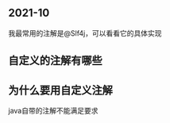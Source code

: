 
## 2021-10

我最常用的注解是@Slf4j，可以看看它的具体实现

## 自定义的注解有哪些



## 为什么要用自定义注解

java自带的注解不能满足要求



















